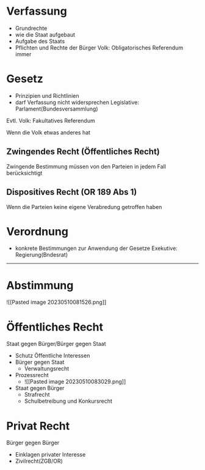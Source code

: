 # Verfassung
- Grundrechte
- wie die Staat aufgebaut
- Aufgabe des Staats
- Pflichten und Rechte der Bürger
Volk: Obligatorisches Referendum immer

# Gesetz
- Prinzipien und Richtlinien
- darf Verfassung nicht widersprechen
Legislative: Parlament(Bundesversammlung)

Evtl. Volk: Fakultatives Referendum

Wenn die Volk etwas anderes hat
## Zwingendes Recht (Öffentliches Recht)
Zwingende Bestimmung müssen von den Parteien in jedem Fall berücksichtigt


## Dispositives Recht (OR 189 Abs 1)
Wenn die Parteien keine eigene Verabredung getroffen haben


# Verordnung
- konkrete Bestimmungen zur  Anwendung der Gesetze
Exekutive: Regierung(Bndesrat)

---

# Abstimmung
![[Pasted image 20230510081526.png]]

# Öffentliches Recht
Staat gegen Bürger/Bürger gegen Staat
- Schutz Öffentliche Interessen
- Bürger gegen Staat
	- Verwaltungsrecht
- Prozessrecht
	- ![[Pasted image 20230510083029.png]]
- Staat gegen Bürger
	- Strafrecht
	- Schulbetreibung und Konkursrecht

# Privat Recht
Bürger gegen Bürger
- Einklagen privater Interesse
- Zivilrecht(ZGB/OR)